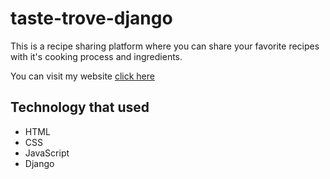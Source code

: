 # taste-trove-django
This is a recipe sharing platform where you can share your favorite recipes with it's cooking process and ingredients. 

You can visit my website [click here](http://tanvinahmed.pythonanywhere.com/)

## Technology that used
* HTML
* CSS
* JavaScript
* Django